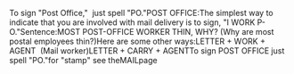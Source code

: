 To sign "Post Office,"  just spell "PO."POST OFFICE:The simplest way to indicate that you are involved with mail delivery is to 
sign, "I WORK P-O."Sentence:MOST POST-OFFICE WORKER THIN, WHY? (Why are most postal employees thin?)Here are some other ways:LETTER + WORK + AGENT  (Mail worker)LETTER + CARRY + AGENTTo sign POST OFFICE just spell "PO."for "stamp" see theMAILpage